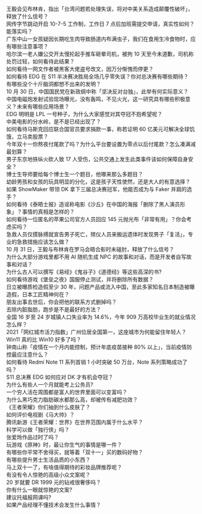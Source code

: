 王毅会见布林肯，指出「台湾问题若处理失误，将对中美关系造成颠覆性破坏」，释放了什么信号？  
网传字节跳动开启 10-7-5 工作制，工作日 7 点后加班需提交申请，真实性如何？能落实吗？  
广东中山一女孩疑因长期吃生肉导致肠道内布满虫子，我们在食用生冷食物时，应有哪些注意事项？  
哈尔滨一老人嫌公交开太慢抡起手推车砸晕司机，被拘 10 天至今未道歉，司机称处罚过轻，如何看待此结果？  
如何看待一网文作者被黑客大佬盗号改文，因万分惭愧而停更？  
如何看待 EDG 在 S11 半决赛决胜局全场几乎零失误？你对总决赛有哪些期待？  
有哪些没个十斤脑洞都想不出来的发明？  
10 月 30 日，中国国民党在新政纲中称「坚决反对台独」，此举有何实际意义？  
中国电磁炮发射试验现场曝光，没有轰鸣，不见火光，这一研究具有哪些积极意义？未来有哪些应用场景？  
EDG 明明是 LPL 一号种子，为什么大家感觉对其夺冠不抱希望呢？  
中美电影的分水岭，是不是已经出现了？  
如何看待马斯克回应联合国官员要求捐款一事，称若证明 60 亿美元可解决全球饥饿，立马卖股票？  
今年双十一你熬夜付尾款了吗？为什么平台要设置为零点以后付尾款？怎么凑满减最划算？  
男子东京地铁纵火砍人致 17 人受伤，公共交通上发生此类事件该如何保障自身安全？  
博士生导师要给每个博士生一个题目，他哪来那么多题目？  
幼龄男孩和女孩的玩具明显的分化，这是孩子天性使然，还是大人的有意选择？  
如果 ShowMaker 带领 DK 拿下三届总决赛冠军，他能否成为与 Faker 并肩的选手？  
如何看待《泰晤士报》造谣称电影《沙丘》在中国的海报「删除了黑人演员形象」？事情的真相是怎样的？  
如何看待一位匿名的苹果公司官方人员回应 145 元抛光布「非常有用」？你会考虑买吗？  
急救人员仅摸脉搏就宣告男子死亡，殡仪人员来搬运遗体时发现男子「复活」，专业的急救措施应该怎么做？  
10 月 31 日，王毅与布林肯在罗马会晤合影时未碰肘，释放了什么信号？  
为什么大部分游戏里都不用 AI 随机生成 NPC 的故事和对话，而是开发者自写故事和对话？  
为什么古人可以撰写《易经》《鬼谷子》《道德经》等这些高深的书?  
如何看待游戏《堡垒之夜》国服停止测试，并将删除所有数据？  
日立被曝质检造假至少 30 年，问题产品或流入中国，至此多家知名日本制造被曝造假，日本工匠精神何在？  
朋友出事去世后，你会把他的联系方式删掉吗？  
去除内脏脂肪，跑步是不是最好的方法？  
全国 16 岁至 24 岁城镇人口失业率为 14.6%，今年 909 万高校毕业生的就业情况怎么样？  
2021「网红城市活力指数」广州位居全国第一，这座城市为何能留住年轻人？  
Win11 真的比 Win10 好多了吗？  
钟南山称「疫情在一个月内能控制，预计年底疫苗接种 80% 以上」，当前疫情防控最应注意什么？  
如何看待 Redmi Note 11 系列首销 1 小时突破 50 万台，Note 系列策略成功了吗？  
S11 总决赛 EDG 如何应对 DK 才有机会夺冠？  
为什么有些人一个月就能考上公务员?  
一个穷人活在周围都是富人的世界里面可以变富吗？  
为什么黑巧克力脂肪碳水都那么高，却被传有减肥功效？  
《王者荣耀》你们抽到什么皮肤了？  
如何评价电视剧《马大帅》？  
腾讯新游《王者荣耀：世界》在世界范围内属于什么水平？  
科学可以做「独行侠」吗？  
张爱玲作品过时了吗？  
玩游戏《原神》时，最让你生气的事情是哪一件？  
有哪些你平常不舍得买，就等着「双十一」买的数码好物？  
有哪些提升男士生活品质的小东西？  
马上双十一了，有啥值得期待的彩妆品牌推荐呢？  
有没有令人惊艳的高级小众文案呢？  
20 岁就要 DR 1999 元的钻戒很奢侈吗？  
你有什么一眼就惊艳的文案?  
建议托福报网课吗?  
如果产品经理不懂技术会发生什么事情？  
